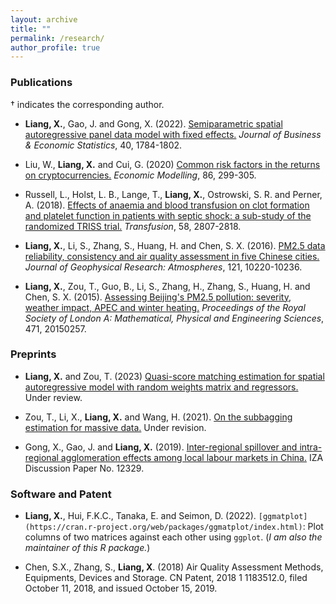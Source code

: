 ```yaml
---
layout: archive
title: ""
permalink: /research/
author_profile: true
---
```


### Publications

<span>&dagger;</span> indicates the corresponding author.

- **Liang, X.**, Gao, J. and Gong, X. (2022). [Semiparametric spatial autoregressive panel data model with fixed effects.](https://www.tandfonline.com/doi/full/10.1080/07350015.2021.1979564) *Journal of Business & Economic Statistics*, 40, 1784-1802.

- Liu, W., **Liang, X.** and Cui, G. (2020) [Common risk factors in the returns on cryptocurrencies.](https://doi.org/10.1016/j.econmod.2019.09.035) *Economic Modelling*, 86, 299-305.

- Russell, L., Holst, L. B., Lange, T., **Liang, X.**, Ostrowski, S. R. and Perner, A. (2018). [Effects of anaemia and blood transfusion on clot formation and platelet function in patients with septic shock: a sub-study of the randomized TRISS trial.](https://onlinelibrary.wiley.com/doi/10.1111/trf.14904) *Transfusion*, 58, 2807-2818.

- **Liang, X.**, Li, S., Zhang, S., Huang, H. and Chen, S. X. (2016). [PM2.5 data reliability, consistency and air quality assessment in five Chinese cities.](https://agupubs.onlinelibrary.wiley.com/doi/full/10.1002/2016JD024877) *Journal of Geophysical Research: Atmospheres*, 121, 10220-10236. 

- **Liang, X.**, Zou, T., Guo, B., Li, S., Zhang, H., Zhang, S., Huang, H.  and Chen, S. X. (2015). [Assessing Beijing's PM2.5 pollution: severity, weather impact, APEC and winter heating.](https://royalsocietypublishing.org/doi/full/10.1098/rspa.2015.0257)  *Proceedings of the Royal Society of London A: Mathematical, Physical and Engineering Sciences*, 471, 20150257. 


### Preprints

- **Liang, X.** and Zou, T. (2023)
[Quasi-score matching estimation for spatial autoregressive model with random weights matrix and regressors.](https://arxiv.org/abs/2305.19721) Under review. 

- Zou, T., Li, X., **Liang, X.** and Wang, H. (2021). [On the subbagging estimation for massive data.](https://arxiv.org/pdf/2103.00631.pdf) Under revision.

- Gong, X., Gao, J. and **Liang, X.** (2019). 
[Inter-regional spillover and intra-regional agglomeration effects among local labour markets in China.](https://ssrn.com/abstract=3390318) IZA Discussion Paper No. 12329.


### Software and Patent

- **Liang, X.**, Hui, F.K.C., Tanaka, E. and Seimon, D. (2022). `[ggmatplot](https://cran.r-project.org/web/packages/ggmatplot/index.html)`: Plot columns of two matrices against each other using `ggplot`. (*I am also the maintainer of this R package.*)

- Chen, S.X., Zhang, S., **Liang, X**. (2018) Air Quality Assessment Methods, Equipments, Devices and Storage. CN Patent, 2018 1 1183512.0, filed October 11, 2018, and issued October 15, 2019.

